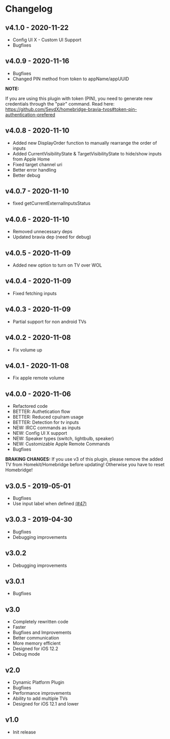 # Changelog


## v4.1.0 - 2020-11-22
- Config UI X - Custom UI Support
- Bugfixes

## v4.0.9 - 2020-11-16
- Bugfixes
- Changed PIN method from token to appName/appUUID

**NOTE:**

If you are using this plugin with token (PIN), you need to generate new credentials through the "pair" command.
Read here: https://github.com/SeydX/homebridge-bravia-tvos#token-pin-authentication-prefered

## v4.0.8 - 2020-11-10
- Added new DisplayOrder function to manually rearrange the order of inputs
- Added CurrentVisibilityState & TargetVisibilityState to hide/show inputs from Apple Home
- Fixed target channel uri
- Better error handling
- Better debug

## v4.0.7 - 2020-11-10
- fixed getCurrentExternalInputsStatus

## v4.0.6 - 2020-11-10
- Removed unnecessary deps
- Updated bravia dep (need for debug)

## v4.0.5 - 2020-11-09
- Added new option to turn on TV over WOL

## v4.0.4 - 2020-11-09
- Fixed fetching inputs

## v4.0.3 - 2020-11-09
- Partial support for non android TVs

## v4.0.2 - 2020-11-08
- Fix volume up

## v4.0.1 - 2020-11-08
- Fix apple remote volume

## v4.0.0 - 2020-11-06
- Refactored code
- BETTER: Authetication flow
- BETTER: Reduced cpu/ram usage
- BETTER: Detection for tv inputs
- NEW: IRCC commands as inputs
- NEW: Config UI X support
- NEW: Speaker types (switch, lightbulb, speaker)
- NEW: Customizable Apple Remote Commands
- Bugfixes

**BRAKING CHANGES:** If you use v3 of this plugin, please remove the added TV from Homekit/Homebridge before updating! Otherwise you have to reset Homebridge!

## v3.0.5 - 2019-05-01
- Bugfixes
- Use input label when defined [(#47)](https://github.com/SeydX/homebridge-bravia-tvos/pull/47)

## v3.0.3 - 2019-04-30
- Bugfixes
- Debugging improvements

## v3.0.2
- Debugging improvements

## v3.0.1
- Bugfixes

## v3.0
- Completely rewritten code
- Faster
- Bugfixes and Improvements
- Better communication
- More memory efficient
- Designed for iOS 12.2
- Debug mode

## v2.0
- Dynamic Platform Plugin
- Bugfixes
- Performance improvements
- Ability to add multiple TVs
- Designed for iOS 12.1 and lower

## v1.0
- Init release
